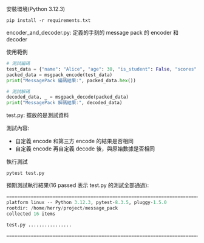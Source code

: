 安裝環境(Python 3.12.3)
```
pip install -r requirements.txt
```

encoder_and_decoder.py: 定義的手刻的 message pack 的 encoder 和 decoder

使用範例
```python
# 測試編碼
test_data = {"name": "Alice", "age": 30, "is_student": False, "scores": [90, 80, 70]}
packed_data = msgpack_encode(test_data)
print("MessagePack 編碼結果:", packed_data.hex())

# 測試解碼
decoded_data, _ = msgpack_decode(packed_data)
print("MessagePack 解碼結果:", decoded_data)
```

test.py: 擺放的是測試資料

測試內容:
- 自定義 encode 和第三方 encode 的結果是否相同
- 自定義 encode 再自定義 decode 後，與原始數據是否相同

執行測試
```
pytest test.py
```

預期測試執行結果(16 passed 表示 test.py 的測試全部通過):
```python
============================================================================================== test session starts ==============================================================================================
platform linux -- Python 3.12.3, pytest-8.3.5, pluggy-1.5.0
rootdir: /home/herry/project/message_pack
collected 16 items

test.py ................                                                                                                                                                                                  [100%]

============================================================================================== 16 passed in 0.01s ===============================================================================================
```